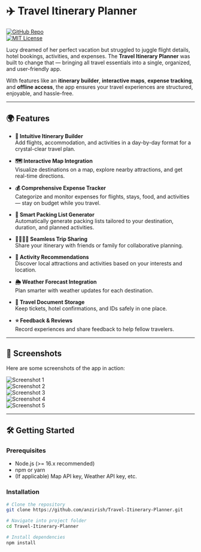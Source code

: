 # ✈️ Travel Itinerary Planner

[![GitHub Repo](https://img.shields.io/badge/github-anzirish%2FTravel--Itinerary--Planner-blue)](https://github.com/anzirish/Travel-Itinerary-Planner)  
[![MIT License](https://img.shields.io/badge/license-MIT-green)](LICENSE)

Lucy dreamed of her perfect vacation but struggled to juggle flight details, hotel bookings, activities, and expenses. The **Travel Itinerary Planner** was built to change that — bringing all travel essentials into a single, organized, and user-friendly app.  

With features like an **itinerary builder**, **interactive maps**, **expense tracking**, and **offline access**, the app ensures your travel experiences are structured, enjoyable, and hassle-free.  

---

## 🌍 Features

- **📝 Intuitive Itinerary Builder**  
  Add flights, accommodation, and activities in a day-by-day format for a crystal-clear travel plan.

- **🗺️ Interactive Map Integration**  
  Visualize destinations on a map, explore nearby attractions, and get real-time directions.

- **💰 Comprehensive Expense Tracker**  
  Categorize and monitor expenses for flights, stays, food, and activities — stay on budget while you travel.

- **🎒 Smart Packing List Generator**  
  Automatically generate packing lists tailored to your destination, duration, and planned activities.

- **👨‍👩‍👧‍👦 Seamless Trip Sharing**  
  Share your itinerary with friends or family for collaborative planning.

- **🎯 Activity Recommendations**  
  Discover local attractions and activities based on your interests and location.

- **🌦️ Weather Forecast Integration**  
  Plan smarter with weather updates for each destination.

- **📑 Travel Document Storage**  
  Keep tickets, hotel confirmations, and IDs safely in one place.

- **⭐ Feedback & Reviews**  
  Record experiences and share feedback to help fellow travelers.

---

## 📸 Screenshots

Here are some screenshots of the app in action:

![Screenshot 1](https://drive.google.com/uc?export=view&id=1vcUpFzmbRmq9WuvS0fH6sDxpfKarV_Hu)  
![Screenshot 2](https://drive.google.com/uc?export=view&id=1jif21ijP-VpRBiENXaDgfYJCS6k-kJIt)  
![Screenshot 3](https://drive.google.com/uc?export=view&id=1Am1w26nM4lj_RV25ai1aI3eB7UNr5S9Q)  
![Screenshot 4](https://drive.google.com/uc?export=view&id=1hK0WBvX-nlZi_V6SeKq3MfcC_lE4xzvP)  
![Screenshot 5](https://drive.google.com/uc?export=view&id=1HEOWwTcCp-b7MfREPcOoZN5tTqdbgY6Y)  

---

## 🛠️ Getting Started

### Prerequisites

- Node.js (>= 16.x recommended)  
- npm or yarn  
- (If applicable) Map API key, Weather API key, etc.

### Installation

```bash
# Clone the repository
git clone https://github.com/anzirish/Travel-Itinerary-Planner.git

# Navigate into project folder
cd Travel-Itinerary-Planner

# Install dependencies
npm install
